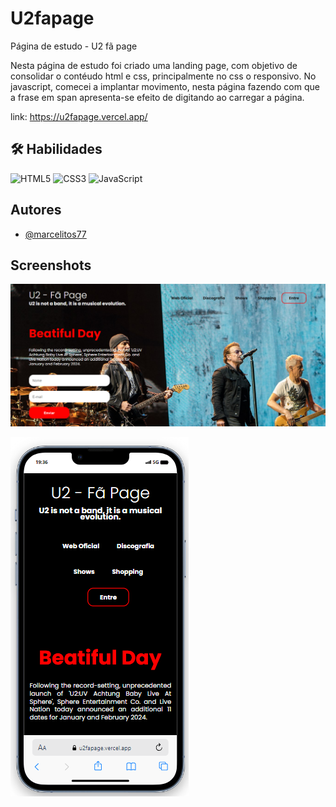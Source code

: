 # U2fapage

Página de estudo - U2 fã page

Nesta página de estudo foi criado uma landing page, com objetivo de consolidar o contéudo html e css, principalmente no css o responsivo.
No javascript, comecei a implantar movimento, nesta página fazendo com que a frase em span apresenta-se efeito de digitando ao carregar a página.

link: https://u2fapage.vercel.app/

## 🛠 Habilidades
![HTML5](https://img.shields.io/badge/html5-%23E34F26.svg?style=for-the-badge&logo=html5&logoColor=white)
![CSS3](https://img.shields.io/badge/css3-%231572B6.svg?style=for-the-badge&logo=css3&logoColor=white)
![JavaScript](https://img.shields.io/badge/javascript-%23323330.svg?style=for-the-badge&logo=javascript&logoColor=%23F7DF1E) 

## Autores

- [@marcelitos77](https://www.github.com/marcelitos77)

## Screenshots

![App Screenshot](https://github.com/Marcelitos77/U2fapage/blob/main/u2.png)

![App Screenshot](https://github.com/Marcelitos77/U2fapage/blob/main/u22.png)


